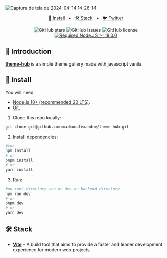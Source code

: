![Captura de tela de 2024-04-14 14-26-14](https://github.com/maikonalexandre/theme-hub/assets/86725282/d0bf5c19-ca83-41ad-bcb3-bfe1ed34c157)

<div align="center">
<p></p>

<a href="#-install">📌 Install</a>
<span>&nbsp;&nbsp;•&nbsp;&nbsp;</span>
<a href="#-stack">🛠️ Stack</a>
<span>&nbsp;&nbsp;•&nbsp;&nbsp;</span>
<a href="https://twitter.com/maikonalx">🐦 Twitter</a>

![GitHub stars](https://img.shields.io/github/stars/maikonalexandre/theme-hub)
![GitHub issues](https://img.shields.io/github/issues/maikonalexandre/theme-hub)
![GitHub license](https://img.shields.io/github/license/maikonalexandre/theme-hub)
[![Required Node.JS >=18.0.0](https://img.shields.io/static/v1?label=node&message=%20%3E=18.0.0&logo=node.js&color=3f893e)](https://nodejs.org/about/releases)

</div>

## 👋 Introduction

[**theme-hub**]() is a simple theme gallery made with javascript vanila.

## 📌 Install

You will need:

- [Node.js 18+ (recommended 20 LTS)](https://nodejs.org/en/).
- [Git](https://git-scm.com/).

1. Clone this repo locally:

```bash
git clone git@github.com:maikonalexandre/theme-hub.git
```

2. Install dependencies:

```bash
#run
npm install
# or
pnpm install
# or
yarn install
```

3. Run:

```bash
#on root directory run or dev on backend directory
npm run dev
# or
pnpm dev
# or
yarn dev
```

## 🛠️ Stack
- [**Vite**](https://vitejs.dev/) - A build tool that aims to provide a faster and leaner development experience for modern web projects.


